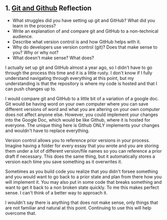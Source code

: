 ## 1. [Git and Github](1_get_started/readme.md) Reflection

* What struggles did you have setting up git and GitHub? What did you learn in the process?
* Write an explanation of and compare git and GitHub to a non-technical audience. 
* Describe what version control is and how GitHub helps with it.
* Why do developers use version control (git)? Does that make sense to you? Why or why not?
* What doesn't make sense? What does?

I actually set up git and GitHub almost a year ago, so I didn't have to go through the process this time and it is a little rusty.  I don't know if I fully understand navigating through everything at this point, but my understanding is that the repository is where my code is hosted and that I can push changes up to.

I would compare git and GitHub to a little bit of a variation of a google doc.  Git would be having word on your own computer where you can save different versions of word and what you are altering on your own computer does not affect anyone else.  However, you could implement your changes into the Google Doc, which would be like Github, where it is hosted for everyone.  The unique thing here is Github ONLY implements your changes and wouldn't have to replace everything.

Version control allows you to reference prior versions in your process.  Imagine having a folder for every essay that you wrote and you are storing them under a lot of different version/file names so you can reference a prior draft if necessary.  This does the same thing, but it automatically stores a version each time you save something as it overwrites it.

Sometimes as you build code you realize that you didn't forsee something and you would want to go back to a prior state and plan from there how you will implement it. You may also put in some code that breaks something and want to get it back to a non broken state quickly.  To me this makes perfect sense.  I can't think of a better way to approach it.

I wouldn't say there is anything that does not make sense, only things that are not familiar and natural at this point.  Continuing to use this will help overcome that.


